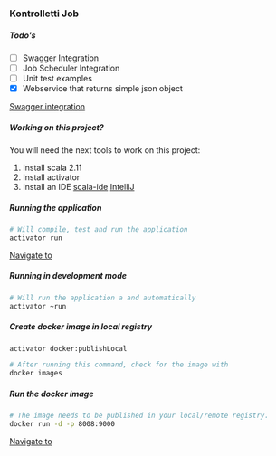 ### Kontrolletti Job

##### Todo's
- [ ] Swagger Integration
- [ ] Job Scheduler Integration
- [ ] Unit test examples
- [x] Webservice that returns simple json object
  
[Swagger integration](https://github.com/swagger-api/swagger-core/tree/develop_scala-2.11/modules/swagger-play2)  



##### Working on this project?
You will need the next tools to work on this project:  
1. Install scala 2.11  
1. Install activator  
1. Install an IDE [scala-ide](http://scala-ide.org/) [IntelliJ](https://www.jetbrains.com/idea/features/scala.html)  




##### Running the application
```sh
# Will compile, test and run the application
activator run
```
[Navigate to](http://localhost:9000/v1/repositories)

##### Running in development mode
```sh
# Will run the application a and automatically 
activator ~run
```

##### Create docker image in local registry

```sh
activator docker:publishLocal

# After running this command, check for the image with
docker images
```
 
##### Run the docker image  

```sh
# The image needs to be published in your local/remote registry.
docker run -d -p 8008:9000
```  
[Navigate to](http://localhost:9000/v1/repositories)







